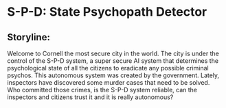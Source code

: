 # S-P-D: State Psychopath Detector

## Storyline:
Welcome to Cornell the most secure city in the world. The city is under the control of the S-P-D system, 
a super secure AI system that determines the psychological state of all the citizens to eradicate any possible 
criminal psychos. This autonomous system was created by the government. Lately, inspectors have discovered some 
murder cases that need to be solved. Who committed those crimes, is the S-P-D system reliable, can the inspectors 
and citizens trust it and it is really autonomous?

